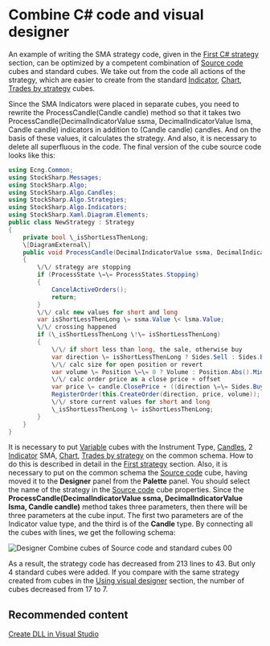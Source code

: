 # Combine C\# code and visual designer

An example of writing the SMA strategy code, given in the [First C\# strategy](Designer_Creating_strategy_from_source_code.md) section, can be optimized by a competent combination of [Source code](Designer_Source_code.md) cubes and standard cubes. We take out from the code all actions of the strategy, which are easier to create from the standard [Indicator](Designer_Indicator.md), [Chart](Designer_Panel_graphics.md), [Trades by strategy](Designer_Trades_strategy.md) cubes.

Since the SMA Indicators were placed in separate cubes, you need to rewrite the ProcessCandle(Candle candle) method so that it takes two ProcessCandle(DecimalIndicatorValue ssma, DecimalIndicatorValue lsma, Candle candle) indicators in addition to (Candle candle) candles. And on the basis of these values, it calculates the strategy. And also, it is necessary to delete all superfluous in the code. The final version of the cube source code looks like this:

```cs
using Ecng.Common;
using StockSharp.Messages;
using StockSharp.Algo;
using StockSharp.Algo.Candles;
using StockSharp.Algo.Strategies;
using StockSharp.Algo.Indicators;
using StockSharp.Xaml.Diagram.Elements;
public class NewStrategy : Strategy
{
    private bool \_isShortLessThenLong;
    \[DiagramExternal\]
    public void ProcessCandle(DecimalIndicatorValue ssma, DecimalIndicatorValue lsma, Candle candle)
    {
        \/\/ strategy are stopping
        if (ProcessState \=\= ProcessStates.Stopping)
        {
            CancelActiveOrders();
            return;
        }
        \/\/ calc new values for short and long
        var isShortLessThenLong \= ssma.Value \< lsma.Value;
        \/\/ crossing happened
        if (\_isShortLessThenLong \!\= isShortLessThenLong)
        {
            \/\/ if short less than long, the sale, otherwise buy
            var direction \= isShortLessThenLong ? Sides.Sell : Sides.Buy;
            \/\/ calc size for open position or revert
            var volume \= Position \=\= 0 ? Volume : Position.Abs().Min(Volume) \* 2;
            \/\/ calc order price as a close price + offset
            var price \= candle.ClosePrice + ((direction \=\= Sides.Buy ? Security.PriceStep : \-Security.PriceStep) ?? 1);
            RegisterOrder(this.CreateOrder(direction, price, volume));
            \/\/ store current values for short and long
            \_isShortLessThenLong \= isShortLessThenLong;
        }
    }
}
```

It is necessary to put [Variable](Designer_Variable.md) cubes with the Instrument Type, [Candles](Designer_Candles.md), 2 [Indicator](Designer_Indicator.md) SMA, [Chart](Designer_Panel_graphics.md), [Trades by strategy](Designer_Trades_strategy.md) on the common schema. How to do this is described in detail in the [First strategy](Designer_Algorithm_creation_of_elements.md) section. Also, it is necessary to put on the common schema the [Source code](Designer_Source_code.md) cube, having moved it to the **Designer** panel from the **Palette** panel. You should select the name of the strategy in the [Source code](Designer_Source_code.md) cube properties. Since the **ProcessCandle(DecimalIndicatorValue ssma, DecimalIndicatorValue lsma, Candle candle)** method takes three parameters, then there will be three parameters at the cube input. The first two parameters are of the Indicator value type, and the third is of the **Candle** type. By connecting all the cubes with lines, we get the following schema:

![Designer Combine cubes of Source code and standard cubes 00](~/images/Designer_Combine_Source_code_and_standard_elements_00.png)

As a result, the strategy code has decreased from 213 lines to 43. But only 4 standard cubes were added. If you compare with the same strategy created from cubes in the [Using visual designer](Designer_Creating_strategy_out_of_blocks.md) section, the number of cubes decreased from 17 to 7. 

## Recommended content

[Create DLL in Visual Studio](Designer_Creating_DLL_element_in_Visual_Studio.md)
